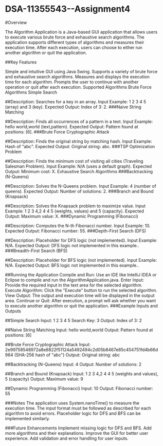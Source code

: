 ﻿# DSA-11355543--Assignment4
#Overview

The Algorithm Application is a Java-based GUI application that allows users to execute various brute force and exhaustive search algorithms. The application supports different types of algorithms and measures their execution time. After each execution, users can choose to either run another algorithm or quit the application.

##Key Features

Simple and intuitive GUI using Java Swing.
Supports a variety of brute force and exhaustive search algorithms.
Measures and displays the execution time for each algorithm.
Prompts the user to continue with another operation or quit after each execution.
Supported Algorithms
Brute Force Algorithms
Simple Search

##Description: Searches for a key in an array.
Input Example: 1 2 3 4 5 (array) and 3 (key).
Expected Output: Index of 3: 2.
###Naive String Matching

##Description: Finds all occurrences of a pattern in a text.
Input Example: hello world,world (text,pattern).
Expected Output: Pattern found at positions: [6].
###Brute Force Cryptographic Attack

##Description: Finds the original string by matching hash.
Input Example: Hash of "abc".
Expected Output: Original string: abc.
###TSP Optimization Problem

##Description: Finds the minimum cost of visiting all cities (Traveling Salesman Problem).
Input Example: N/A (uses a default graph).
Expected Output: Minimum cost: X.
Exhaustive Search Algorithms
###Backtracking (N-Queens)

##Description: Solves the N-Queens problem.
Input Example: 4 (number of queens).
Expected Output: Number of solutions: 2.
###Branch and Bound (Knapsack)

##Description: Solves the Knapsack problem to maximize value.
Input Example: 1 2 3 4,2 4 4 5 (weights, values) and 5 (capacity).
Expected Output: Maximum value: X.
###Dynamic Programming (Fibonacci)

##Description: Computes the N-th Fibonacci number.
Input Example: 10.
Expected Output: Fibonacci number: 55.
###Depth-First Search (DFS)

##Description: Placeholder for DFS logic (not implemented).
Input Example: N/A.
Expected Output: DFS logic not implemented in this example..
###Breadth-First Search (BFS)

##Description: Placeholder for BFS logic (not implemented).
Input Example: N/A.
Expected Output: BFS logic not implemented in this example..

##Running the Application
Compile and Run: Use an IDE like IntelliJ IDEA or Eclipse to compile and run the AlgorithmApplication.java.
Enter Input: Provide the required input in the text area for the selected algorithm.
Execute Algorithm: Click the "Execute" button to run the selected algorithm.
View Output: The output and execution time will be displayed in the output area.
Continue or Quit: After execution, a prompt will ask whether you want to execute another algorithm or quit the application.
###Example Inputs and Outputs

##Simple Search
Input: 1 2 3 4 5
Search Key: 3
Output: Index of 3: 2

##Naive String Matching
Input: hello world,world
Output: Pattern found at positions: [6]

##Brute Force Cryptographic Attack
Input: 2e99758548972a8e8822f51124a5492494c2d05b8467e85c454751fd4b66d964 (SHA-256 hash of "abc")
Output: Original string: abc

##Backtracking (N-Queens)
Input: 4
Output: Number of solutions: 2

##Branch and Bound (Knapsack)
Input: 1 2 3 4,2 4 4 5 (weights and values), 5 (capacity)
Output: Maximum value: 9

##Dynamic Programming (Fibonacci)
Input: 10
Output: Fibonacci number: 55

###Notes
The application uses System.nanoTime() to measure the execution time.
The input format must be followed as described for each algorithm to avoid errors.
Placeholder logic for DFS and BFS can be implemented similarly.

###Future Enhancements
Implement missing logic for DFS and BFS.
Add more algorithms and their explanations.
Improve the GUI for better user experience.
Add validation and error handling for user inputs.
